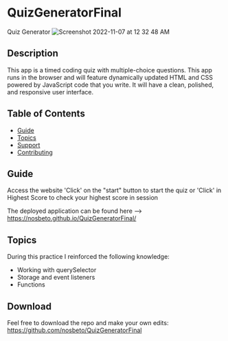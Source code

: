 # QuizGeneratorFinal
Quiz Generator
![Screenshot 2022-11-07 at 12 32 48 AM](https://user-images.githubusercontent.com/114036566/200233548-3829caa1-eb9e-416f-acc7-8cb6435c8324.png)

## Description

This app is a timed coding quiz with multiple-choice questions. This app runs in the browser and will feature dynamically updated HTML and CSS powered by JavaScript code that you write. It will have a clean, polished, and responsive user interface. 

## Table of Contents

- [Guide](#guide)
- [Topics](#topics)
- [Support](#support)
- [Contributing](#contributing)



## Guide

Access the website
'Click' on the "start" button to start the quiz or 'Click' in Highest Score to check your highest score in session

The deployed application can be found here --> https://nosbeto.github.io/QuizGeneratorFinal/



## Topics

During this practice I reinforced the following knowledge:
- Working with querySelector
- Storage and event listeners
- Functions

## Download

Feel free to download the repo and make your own edits: https://github.com/nosbeto/QuizGeneratorFinal




